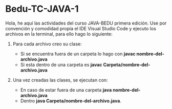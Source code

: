 # Bedu-TC-JAVA-1

Hola, he aquí las actividades del curso JAVA-BEDU primera edición. Use por convención y comodidad propia el IDE Visual Studio Code y ejecuto los archivos en la terminal, para ello hago lo siguiente: 

1. Para cada archivo creo su clase:  
    - Si se encuentra fuera de un carpeta lo hago con **javac nombre-del-archivo.java** 
    - Si esta dentro de una carpeta es **javac Carpeta/nombre-del-archivo.java**
    
2. Una vez creadas las clases, se ejecutan con: 
    - En caso de estar fuera de una carpeta **java nombre-del-archivo.java**  
    - Dentro **java Carpeta/nombre-del-archivo.java**. 
